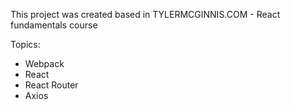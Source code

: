 This project was created based in TYLERMCGINNIS.COM - React fundamentals course

Topics:

- Webpack
- React
- React Router
- Axios
